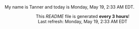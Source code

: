 My name is Tanner and today is Monday, May 19, 2:33 AM EDT.

<p align="center">This <i>README</i> file is generated <b>every 3 hours</b>!</br>Last refresh: Monday, May 19, 2:33 AM EDT<br /></p>
